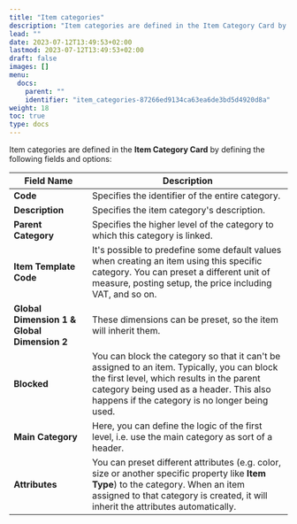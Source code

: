 ```yaml
---
title: "Item categories"
description: "Item categories are defined in the Item Category Card by defining the fields and options listed in this article."
lead: ""
date: 2023-07-12T13:49:53+02:00
lastmod: 2023-07-12T13:49:53+02:00
draft: false
images: []
menu:
  docs:
    parent: ""
    identifier: "item_categories-87266ed9134ca63ea6de3bd5d4920d8a"
weight: 18
toc: true
type: docs
---
```


Item categories are defined in the **Item Category Card** by defining the following fields and options:

| Field Name      | Description |
| ----------- | ----------- |
| **Code** | Specifies the identifier of the entire category. |
| **Description** | Specifies the item category's description. |
| **Parent Category** | Specifies the higher level of the category to which this category is linked. | 
| **Item Template Code** | It's possible to predefine some default values when creating an item using this specific category. You can preset a different unit of measure, posting setup, the price including VAT, and so on. |
| **Global Dimension 1 & Global Dimension 2** | These dimensions can be preset, so the item will inherit them. |
| **Blocked** | You can block the category so that it can't be assigned to an item. Typically, you can block the first level, which results in the parent category being used as a header. This also happens if the category is no longer being used.  |
| **Main Category** | Here, you can define the logic of the first level, i.e. use the main category as sort of a header. |
| **Attributes** | You can preset different attributes (e.g. color, size or another specific property like **Item Type**) to the category. When an item assigned to that category is created, it will inherit the attributes automatically. | 
